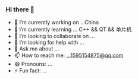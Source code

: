 ### Hi there 👋

<!--
**nowayXu/nowayXu** is a ✨ _special_ ✨ repository because its `README.md` (this file) appears on your GitHub profile.

Here are some ideas to get you started:
-->
- 🔭 I’m currently working on ...China
- 🌱 I’m currently learning ...  C++ &&  QT &&  单片机 
- 👯 I’m looking to collaborate on ...
- 🤔 I’m looking for help with ...
- 💬 Ask me about ...
- 📫 How to reach me: ...1595154875@qq.com
- 😄 Pronouns: ...
- ⚡ Fun fact: ...

